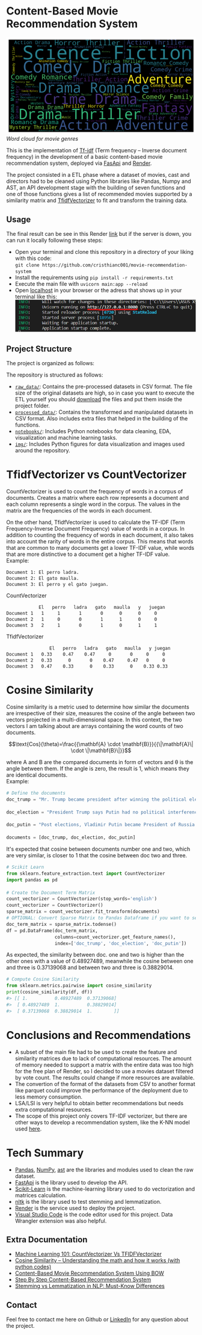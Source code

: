 # Content-Based Movie Recommendation System

![Word cloud for movie genres](https://raw.githubusercontent.com/cristhianc001/movie-recommendation-system/main/img/wordcloud.png)  
*Word cloud for movie genres*


This is the implementation of [Tf-idf](https://es.wikipedia.org/wiki/Tf-idf) (Term frequency – Inverse document frequency) in the development of a basic content-based movie recommendation system, deployed via [FasApi](https://fastapi.tiangolo.com/) and [Render](https://render.com/).

The project consisted in a ETL phase where a dataset of movies, cast and directors had to be cleaned using Python libraries like Pandas, Numpy and AST, an API development stage with the building of seven functions and one of those functions gives a list of recommended movies supported by a similarity matrix and [TfidfVectorizer](https://scikit-learn.org/stable/modules/generated/sklearn.feature_extraction.text.TfidfVectorizer.html) to fit and transform the training data.

## Usage

The final result can be see in this Render [link](https://movie-recommendation-system-gbft.onrender.com/) but if the server is down, you can run it locally following these steps:

- Open your terminal and clone this repository in a directory of your liking with this code:<br>
`git clone https://github.com/cristhianc001/movie-recommendation-system`
- Install the requirements using `pip install -r requirements.txt`
- Execute the main file with `uvicorn main:app --reload`
- Open [localhost](http://localhost:8000/) in your browser or the adress that shows up in your terminal like this:
![Terminal after executing Uvicorn](https://raw.githubusercontent.com/cristhianc001/movie-recommendation-system/main/img/uvicorn-screenshot.png) 


## Project Structure

The project is organized as follows:

The repository is structured as follows:

- [`raw_data/`](raw_data/): Contains the pre-processed datasets in CSV format. The file size of the original datasets are high, so in case you want to execute the ETL yourself you should [download](https://drive.google.com/drive/folders/1RN0PqQ4cq9jMhDk1jx4S5OXc3Q5eHpco?usp=sharing) the files and put them inside the project folder. 
- [`processed_data/`](processed_data/): Contains the transformed and manipulated datasets in CSV format. Also includes extra files that helped in the building of the functions.
- [`notebooks/`](notebooks/): Includes Python notebooks for data cleaning, EDA, visualization and machine learning tasks. 
- [`img/`](img/): Includes Python figures for data visualization and images used around the repository.

# TfidfVectorizer vs CountVectorizer

CountVectorizer is used to count the frequency of words in a corpus of documents. Creates a matrix where each row represents a document and each column represents a single word in the corpus. The values ​​in the matrix are the frequencies of the words in each document.

On the other hand, TfidfVectorizer is used to calculate the TF-IDF (Term Frequency-Inverse Document Frequency) value of words in a corpus. In addition to counting the frequency of words in each document, it also takes into account the rarity of words in the entire corpus. This means that words that are common to many documents get a lower TF-IDF value, while words that are more distinctive to a document get a higher TF-IDF value. <br>
Example:

    Document 1: El perro ladra.
    Document 2: El gato maulla.
    Document 3: El perro y el gato juegan.

CountVectorizer

                El   perro   ladra   gato   maulla   y   juegan
    Document 1   1     1       1       0      0      0     0
    Document 2   1     0       0       1      1      0     0
    Document 3   2     1       0       1      0      1     1


TfidfVectorizer

                    El   perro   ladra   gato   maulla   y juegan
    Document 1   0.33    0.47    0.47     0       0     0     0
    Document 2   0.33      0       0    0.47     0.47   0     0
    Document 3   0.47    0.33      0    0.33      0    0.33 0.33

# Cosine Similarity
Cosine similarity is a metric used to determine how similar the documents are irrespective of their size, measures the cosine of the angle between two vectors projected in a multi-dimensional space. In this context, the two vectors I am talking about are arrays containing the word counts of two documents.

$$\text{Cos}(\theta)=\frac{{\mathbf{A} \cdot \mathbf{B}}}{{\|\mathbf{A}\| \cdot \|\mathbf{B}\|}}$$

where A and B are the compared documents in form of vectors and θ is the angle between them. If the angle is zero, the result is 1, which means they are identical documents.<br>
Example:

```python
# Define the documents
doc_trump = "Mr. Trump became president after winning the political election. Though he lost the support of some republican friends, Trump is friends with President Putin"

doc_election = "President Trump says Putin had no political interference is the election outcome. He says it was a witchhunt by political parties. He claimed President Putin is a friend who had nothing to do with the election"

doc_putin = "Post elections, Vladimir Putin became President of Russia. President Putin had served as the Prime Minister earlier in his political career"

documents = [doc_trump, doc_election, doc_putin]
```
It's expected that cosine between documents number one and two, which are very similar, is closer to 1 that the cosine between doc two and three.


```python
# Scikit Learn
from sklearn.feature_extraction.text import CountVectorizer
import pandas as pd

# Create the Document Term Matrix
count_vectorizer = CountVectorizer(stop_words='english')
count_vectorizer = CountVectorizer()
sparse_matrix = count_vectorizer.fit_transform(documents)
# OPTIONAL: Convert Sparse Matrix to Pandas Dataframe if you want to see the word frequencies.
doc_term_matrix = sparse_matrix.todense()
df = pd.DataFrame(doc_term_matrix, 
                  columns=count_vectorizer.get_feature_names(), 
                  index=['doc_trump', 'doc_election', 'doc_putin'])
```

As expected, the similarity between doc. one and two is higher than the other ones with a value of 0.48927489, meanwhile the cosine between one and three is 0.37139068 and between two and three is 0.38829014.

```python
# Compute Cosine Similarity
from sklearn.metrics.pairwise import cosine_similarity
print(cosine_similarity(df, df))
#> [[ 1.          0.48927489  0.37139068]
#>  [ 0.48927489  1.          0.38829014]
#>  [ 0.37139068  0.38829014  1.        ]]

```

# Conclusions and Recommendations
- A subset of the main file had to be used to create the feature and similarity matrices due to lack of computational resources. The amount of memory needed to support a matrix with the entire data was too high for the free plan of Render, so I decided to use a movies dataset filtered by vote count. The results could change if more resources are available.
- The convertion of the format of the datasets from CSV to another format like parquet could improve the performance of the deployment due to less memory consumption.
- LSA/LSI is very helpful to obtain better recommendations but needs extra computational resources.
- The scope of this project only covers TF-IDF vectorizer, but there are other ways to develop a recommendation system, like the K-NN model used [here](https://www.analyticsvidhya.com/blog/2020/08/recommendation-system-k-nearest-neighbors/).

# Tech Summary
- [Pandas](https://pandas.pydata.org/docs/), [NumPy](https://numpy.org/doc/), [ast](https://docs.python.org/3/library/ast.html) are the libraries and modules used to clean the raw dataset.
- [FastApi](https://fastapi.tiangolo.com/) is the library used to develop the API.
- [Scikit-Learn](https://scikit-learn.org/stable/) is the machine-learning library used to do vectorization and matrices calculation.
- [nltk](https://www.nltk.org/install.html) is the library used to test stemming and lemmatization.
- [Render](https://render.com/) is the service used to deploy the project.
- [Visual Studio Code](https://code.visualstudio.com/) is the code editor used for this project. Data Wrangler extension was also helpful.

## Extra Documentation
- [Machine Learning 101: CountVectorizer Vs TFIDFVectorizer](https://enjoymachinelearning.com/blog/countvectorizer-vs-tfidfvectorizer/#:~:text=CountVectorizer%20simply%20counts%20the%20number,is%20to%20the%20whole%20corpus.)
- [Cosine Similarity – Understanding the math and how it works (with python codes)](https://www.machinelearningplus.com/nlp/cosine-similarity/)
- [Content-Based Movie Recommendation System Using BOW](https://www.youtube.com/watch?v=gtymDEKRr4A)
- [Step By Step Content-Based Recommendation System](https://medium.com/@prateekgaurav/step-by-step-content-based-recommendation-system-823bbfd0541c)
- [Stemming vs Lemmatization in NLP: Must-Know Differences](https://www.analyticsvidhya.com/blog/2022/06/stemming-vs-lemmatization-in-nlp-must-know-differences/#:~:text=Stemming%20is%20a%20process%20that,'%20would%20return%20'Car'.)

## Contact

 Feel free to contact me here on Github or [LinkedIn](https://www.linkedin.com/in/cristhiancastro/) for any question about the project.
  